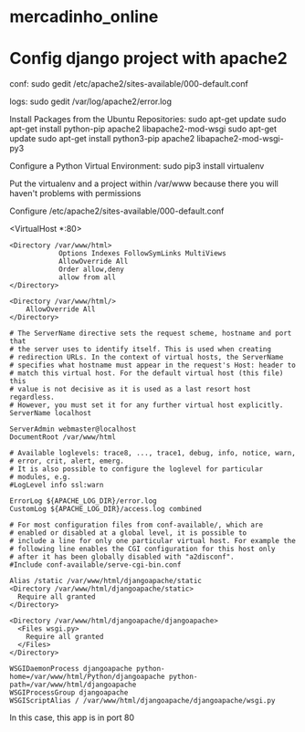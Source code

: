 # mercadinho_online


# Config django project with apache2


conf: sudo gedit /etc/apache2/sites-available/000-default.conf

logs: sudo gedit /var/log/apache2/error.log

Install Packages from the Ubuntu Repositories:
sudo apt-get update
sudo apt-get install python-pip apache2 libapache2-mod-wsgi
sudo apt-get update
sudo apt-get install python3-pip apache2 libapache2-mod-wsgi-py3

Configure a Python Virtual Environment:
sudo pip3 install virtualenv

Put the virtualenv and a project within /var/www because there you will haven't
problems with permissions  

Configure /etc/apache2/sites-available/000-default.conf

<VirtualHost *:80>

	<Directory /var/www/html>
                Options Indexes FollowSymLinks MultiViews
                AllowOverride All
                Order allow,deny
                allow from all
	</Directory>

	<Directory /var/www/html/>
        AllowOverride All
    </Directory>
    
	# The ServerName directive sets the request scheme, hostname and port that
	# the server uses to identify itself. This is used when creating
	# redirection URLs. In the context of virtual hosts, the ServerName
	# specifies what hostname must appear in the request's Host: header to
	# match this virtual host. For the default virtual host (this file) this
	# value is not decisive as it is used as a last resort host regardless.
	# However, you must set it for any further virtual host explicitly.
	ServerName localhost

	ServerAdmin webmaster@localhost
	DocumentRoot /var/www/html

	# Available loglevels: trace8, ..., trace1, debug, info, notice, warn,
	# error, crit, alert, emerg.
	# It is also possible to configure the loglevel for particular
	# modules, e.g.
	#LogLevel info ssl:warn

	ErrorLog ${APACHE_LOG_DIR}/error.log
	CustomLog ${APACHE_LOG_DIR}/access.log combined

	# For most configuration files from conf-available/, which are
	# enabled or disabled at a global level, it is possible to
	# include a line for only one particular virtual host. For example the
	# following line enables the CGI configuration for this host only
	# after it has been globally disabled with "a2disconf".
	#Include conf-available/serve-cgi-bin.conf

	Alias /static /var/www/html/djangoapache/static
	<Directory /var/www/html/djangoapache/static>
	  Require all granted
	</Directory>

	<Directory /var/www/html/djangoapache/djangoapache>
	  <Files wsgi.py>
	    Require all granted
	  </Files>
	</Directory>

	WSGIDaemonProcess djangoapache python-home=/var/www/html/Python/djangoapache python-path=/var/www/html/djangoapache
	WSGIProcessGroup djangoapache
	WSGIScriptAlias / /var/www/html/djangoapache/djangoapache/wsgi.py
	
	

</VirtualHost>



In this case, this app is in port 80



